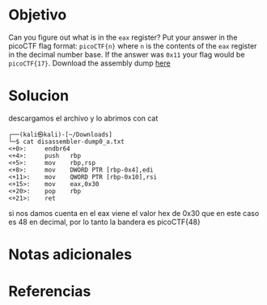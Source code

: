 # Objetivo

Can you figure out what is in the `eax` register? Put your answer in the picoCTF flag format: `picoCTF{n}` where `n` is the contents of the `eax` register in the decimal number base. If the answer was `0x11` your flag would be `picoCTF{17}`. Download the assembly dump [here](https://artifacts.picoctf.net/c/509/disassembler-dump0_a.txt)

# Solucion

descargamos el archivo y lo abrimos con cat

```shell
┌──(kali㉿kali)-[~/Downloads]
└─$ cat disassembler-dump0_a.txt
<+0>:     endbr64 
<+4>:     push   rbp
<+5>:     mov    rbp,rsp
<+8>:     mov    DWORD PTR [rbp-0x4],edi
<+11>:    mov    QWORD PTR [rbp-0x10],rsi
<+15>:    mov    eax,0x30
<+20>:    pop    rbp
<+21>:    ret

```
si nos damos cuenta en el eax viene el valor hex de 0x30 que en este caso es 48 en decimal, por lo tanto la bandera es
picoCTF{48}
# Notas adicionales

# Referencias